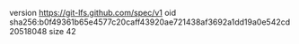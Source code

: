 version https://git-lfs.github.com/spec/v1
oid sha256:b0f49361b65e4577c20caff43920ae721438af3692a1dd19a0e542cd20518048
size 42
